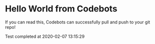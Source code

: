 # Hello World from Codebots

If you can read this, Codebots can successfully pull and push to your git repo!

Test completed at 2020-02-07 13:15:29